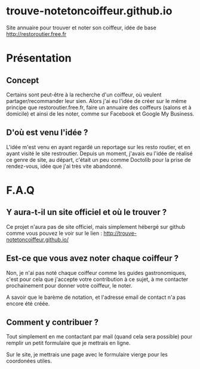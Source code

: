 # trouve-notetoncoiffeur.github.io
Site annuaire pour trouver et noter son coiffeur, idée de base http://restoroutier.free.fr

# Présentation
## Concept
Certains sont peut-être à la recherche d'un coiffeur, où veulent partager/recommander leur sien. Alors j'ai eu l'idée de créer sur le même principe que restoroutier.free.fr, faire un annuaire des coiffeurs (salons et à domicile) et ainsi de les noter, comme sur Facebook et Google My Business.

## D'où est venu l'idée ? 
L'idée m'est venu en ayant regardé un reportage sur les resto routier, et en ayant visité le site restroutier.
Depuis un moment, j'avais eu l'idée de réalisé ce genre de site, au départ, c'était un peu comme Doctolib pour la prise de rendez-vous, idée que j'ai très vite abandonné.

# F.A.Q
## Y aura-t-il un site officiel et où le trouver ? 
Ce projet n'aura pas de site officiel, mais simplement hébergé sur github comme vous pouvez le voir sur le lien : http://trouve-notetoncoiffeur.github.io/

## Est-ce que vous avez noter chaque coiffeur ? 
Non, je n'ai pas noté chaque coiffeur comme les guides gastronomiques, c'est pour cela que j'accepte votre contribution à ce sujet, à me contacter prochainement pour donner votre coiffeur, le noter.

A savoir que le barème de notation, et l'adresse email de contact n'a pas encore été créée.

## Comment y contribuer ? 
Tout simplement en me contactant par mail (quand cela sera possible) pour remplir un petit formulaire que je mettrais en ligne.

Sur le site, je mettrais une page avec le formulaire vierge pour les coordonées utiles. 
